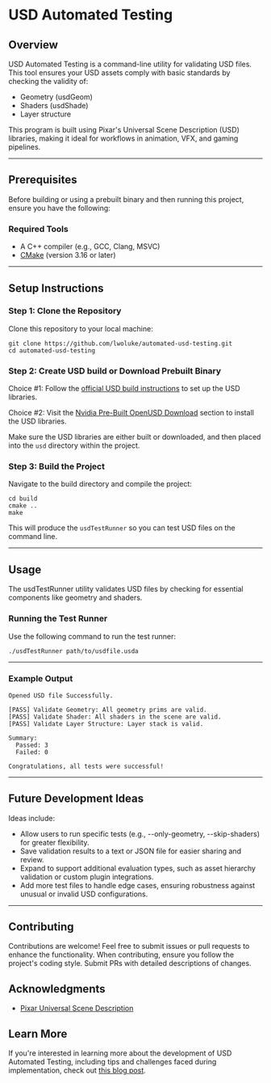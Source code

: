 # USD Automated Testing

## Overview
USD Automated Testing is a command-line utility for validating USD files. This tool ensures your USD assets comply with basic standards by checking the validity of:
- Geometry (usdGeom)
- Shaders (usdShade)
- Layer structure

This program is built using Pixar's Universal Scene Description (USD) libraries, making it ideal for workflows in animation, VFX, and gaming pipelines.

---

## Prerequisites
Before building or using a prebuilt binary and then running this project, ensure you have the following:

### Required Tools
- A C++ compiler (e.g., GCC, Clang, MSVC)
- [CMake](https://cmake.org/download/) (version 3.16 or later)

---

## Setup Instructions

### Step 1: Clone the Repository
Clone this repository to your local machine:
```
git clone https://github.com/lwoluke/automated-usd-testing.git
cd automated-usd-testing
```

### Step 2: Create USD build or Download Prebuilt Binary
Choice #1: Follow the [official USD build instructions](https://github.com/PixarAnimationStudios/OpenUSD/tree/release?tab=readme-ov-file#getting-and-building-the-code) to set up the USD libraries.

Choice #2: Visit the [Nvidia Pre-Built OpenUSD Download](https://developer.nvidia.com/usd) section to install the USD libraries.

Make sure the USD libraries are either built or downloaded, and then placed into the `usd` directory within the project.

### Step 3: Build the Project
Navigate to the build directory and compile the project:
```
cd build
cmake ..
make
```
This will produce the `usdTestRunner` so you can test USD files on the command line.

---

## Usage
The usdTestRunner utility validates USD files by checking for essential components like geometry and shaders.

### Running the Test Runner
Use the following command to run the test runner:
```
./usdTestRunner path/to/usdfile.usda
```

---

### Example Output
```
Opened USD file Successfully.

[PASS] Validate Geometry: All geometry prims are valid.
[PASS] Validate Shader: All shaders in the scene are valid.
[PASS] Validate Layer Structure: Layer stack is valid.

Summary:
  Passed: 3
  Failed: 0

Congratulations, all tests were successful!
```
---

## Future Development Ideas
Ideas include:
- Allow users to run specific tests (e.g., --only-geometry, --skip-shaders) for greater flexibility.
- Save validation results to a text or JSON file for easier sharing and review.
- Expand to support additional evaluation types, such as asset hierarchy validation or custom plugin integrations.
- Add more test files to handle edge cases, ensuring robustness against unusual or invalid USD configurations.

---

## Contributing
Contributions are welcome! Feel free to submit issues or pull requests to enhance the functionality. When contributing, ensure you follow the project's coding style. Submit PRs with detailed descriptions of changes.

## Acknowledgments
- [Pixar Universal Scene Description](https://github.com/PixarAnimationStudios/USD)

## Learn More
If you're interested in learning more about the development of USD Automated Testing, including tips and challenges faced during implementation, check out [this blog post](https://luke-o.medium.com/c-automated-testing-framework-for-pixars-usd-50af70e58563).
